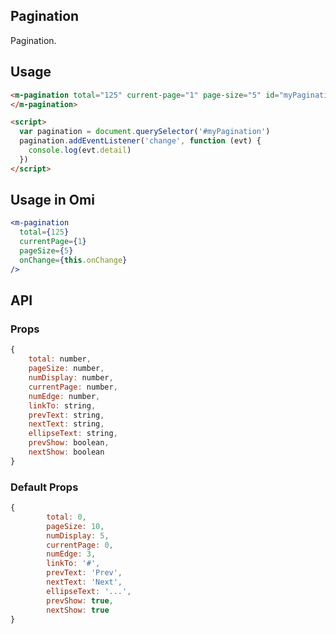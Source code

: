 ## Pagination

Pagination.

## Usage

```html
<m-pagination total="125" current-page="1" page-size="5" id="myPagination">
</m-pagination>

<script>
  var pagination = document.querySelector('#myPagination')
  pagination.addEventListener('change', function (evt) {
    console.log(evt.detail)
  })
</script>
```

## Usage in Omi

```jsx
<m-pagination
  total={125}
  currentPage={1}
  pageSize={5}
  onChange={this.onChange}
/>
```

## API

### Props

```jsx
{
	total: number,
	pageSize: number,
	numDisplay: number,
	currentPage: number,
	numEdge: number,
	linkTo: string,
	prevText: string,
	nextText: string,
	ellipseText: string,
	prevShow: boolean,
	nextShow: boolean
}
```

### Default Props

```jsx
{
		total: 0,
		pageSize: 10,
		numDisplay: 5,
		currentPage: 0,
		numEdge: 3,
		linkTo: '#',
		prevText: 'Prev',
		nextText: 'Next',
		ellipseText: '...',
		prevShow: true,
		nextShow: true
}
```
